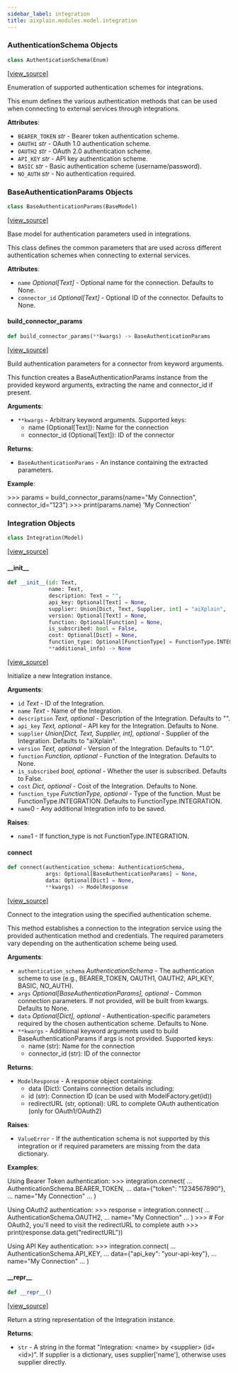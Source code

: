 ```yaml
---
sidebar_label: integration
title: aixplain.modules.model.integration
---
```


### AuthenticationSchema Objects

```python
class AuthenticationSchema(Enum)
```

[[view_source]](https://github.com/aixplain/aiXplain/blob/main/aixplain/modules/model/integration.py#L11)

Enumeration of supported authentication schemes for integrations.

This enum defines the various authentication methods that can be used
when connecting to external services through integrations.

**Attributes**:

- `BEARER_TOKEN` _str_ - Bearer token authentication scheme.
- `OAUTH1` _str_ - OAuth 1.0 authentication scheme.
- `OAUTH2` _str_ - OAuth 2.0 authentication scheme.
- `API_KEY` _str_ - API key authentication scheme.
- `BASIC` _str_ - Basic authentication scheme (username/password).
- `NO_AUTH` _str_ - No authentication required.

### BaseAuthenticationParams Objects

```python
class BaseAuthenticationParams(BaseModel)
```

[[view_source]](https://github.com/aixplain/aiXplain/blob/main/aixplain/modules/model/integration.py#L34)

Base model for authentication parameters used in integrations.

This class defines the common parameters that are used across different
authentication schemes when connecting to external services.

**Attributes**:

- `name` _Optional[Text]_ - Optional name for the connection. Defaults to None.
- `connector_id` _Optional[Text]_ - Optional ID of the connector. Defaults to None.

#### build\_connector\_params

```python
def build_connector_params(**kwargs) -> BaseAuthenticationParams
```

[[view_source]](https://github.com/aixplain/aiXplain/blob/main/aixplain/modules/model/integration.py#L49)

Build authentication parameters for a connector from keyword arguments.

This function creates a BaseAuthenticationParams instance from the provided
keyword arguments, extracting the name and connector_id if present.

**Arguments**:

- `**kwargs` - Arbitrary keyword arguments. Supported keys:
  - name (Optional[Text]): Name for the connection
  - connector_id (Optional[Text]): ID of the connector
  

**Returns**:

- `BaseAuthenticationParams` - An instance containing the extracted parameters.
  

**Example**:

  &gt;&gt;&gt; params = build_connector_params(name=&quot;My Connection&quot;, connector_id=&quot;123&quot;)
  &gt;&gt;&gt; print(params.name)
  &#x27;My Connection&#x27;

### Integration Objects

```python
class Integration(Model)
```

[[view_source]](https://github.com/aixplain/aiXplain/blob/main/aixplain/modules/model/integration.py#L73)

#### \_\_init\_\_

```python
def __init__(id: Text,
             name: Text,
             description: Text = "",
             api_key: Optional[Text] = None,
             supplier: Union[Dict, Text, Supplier, int] = "aiXplain",
             version: Optional[Text] = None,
             function: Optional[Function] = None,
             is_subscribed: bool = False,
             cost: Optional[Dict] = None,
             function_type: Optional[FunctionType] = FunctionType.INTEGRATION,
             **additional_info) -> None
```

[[view_source]](https://github.com/aixplain/aiXplain/blob/main/aixplain/modules/model/integration.py#L74)

Initialize a new Integration instance.

**Arguments**:

- `id` _Text_ - ID of the Integration.
- `name` _Text_ - Name of the Integration.
- `description` _Text, optional_ - Description of the Integration. Defaults to &quot;&quot;.
- `api_key` _Text, optional_ - API key for the Integration. Defaults to None.
- `supplier` _Union[Dict, Text, Supplier, int], optional_ - Supplier of the Integration. Defaults to &quot;aiXplain&quot;.
- `version` _Text, optional_ - Version of the Integration. Defaults to &quot;1.0&quot;.
- `function` _Function, optional_ - Function of the Integration. Defaults to None.
- `is_subscribed` _bool, optional_ - Whether the user is subscribed. Defaults to False.
- `cost` _Dict, optional_ - Cost of the Integration. Defaults to None.
- `function_type` _FunctionType, optional_ - Type of the function. Must be FunctionType.INTEGRATION.
  Defaults to FunctionType.INTEGRATION.
- `name`0 - Any additional Integration info to be saved.
  

**Raises**:

- `name`1 - If function_type is not FunctionType.INTEGRATION.

#### connect

```python
def connect(authentication_schema: AuthenticationSchema,
            args: Optional[BaseAuthenticationParams] = None,
            data: Optional[Dict] = None,
            **kwargs) -> ModelResponse
```

[[view_source]](https://github.com/aixplain/aiXplain/blob/main/aixplain/modules/model/integration.py#L127)

Connect to the integration using the specified authentication scheme.

This method establishes a connection to the integration service using the provided
authentication method and credentials. The required parameters vary depending on
the authentication scheme being used.

**Arguments**:

- `authentication_schema` _AuthenticationSchema_ - The authentication scheme to use
  (e.g., BEARER_TOKEN, OAUTH1, OAUTH2, API_KEY, BASIC, NO_AUTH).
- `args` _Optional[BaseAuthenticationParams], optional_ - Common connection parameters.
  If not provided, will be built from kwargs. Defaults to None.
- `data` _Optional[Dict], optional_ - Authentication-specific parameters required by
  the chosen authentication scheme. Defaults to None.
- `**kwargs` - Additional keyword arguments used to build BaseAuthenticationParams
  if args is not provided. Supported keys:
  - name (str): Name for the connection
  - connector_id (str): ID of the connector
  

**Returns**:

- `ModelResponse` - A response object containing:
  - data (Dict): Contains connection details including:
  - id (str): Connection ID (can be used with ModelFactory.get(id))
  - redirectURL (str, optional): URL to complete OAuth authentication
  (only for OAuth1/OAuth2)
  

**Raises**:

- `ValueError` - If the authentication schema is not supported by this integration
  or if required parameters are missing from the data dictionary.
  

**Examples**:

  Using Bearer Token authentication:
  &gt;&gt;&gt; integration.connect(
  ...     AuthenticationSchema.BEARER_TOKEN,
  ...     data=\{&quot;token&quot;: &quot;1234567890&quot;},
  ...     name=&quot;My Connection&quot;
  ... )
  
  Using OAuth2 authentication:
  &gt;&gt;&gt; response = integration.connect(
  ...     AuthenticationSchema.OAUTH2,
  ...     name=&quot;My Connection&quot;
  ... )
  &gt;&gt;&gt; # For OAuth2, you&#x27;ll need to visit the redirectURL to complete auth
  &gt;&gt;&gt; print(response.data.get(&quot;redirectURL&quot;))
  
  Using API Key authentication:
  &gt;&gt;&gt; integration.connect(
  ...     AuthenticationSchema.API_KEY,
  ...     data=\{&quot;api_key&quot;: &quot;your-api-key&quot;},
  ...     name=&quot;My Connection&quot;
  ... )

#### \_\_repr\_\_

```python
def __repr__()
```

[[view_source]](https://github.com/aixplain/aiXplain/blob/main/aixplain/modules/model/integration.py#L242)

Return a string representation of the Integration instance.

**Returns**:

- `str` - A string in the format &quot;Integration: &lt;name&gt; by &lt;supplier&gt; (id=&lt;id&gt;)&quot;.
  If supplier is a dictionary, uses supplier[&#x27;name&#x27;], otherwise uses supplier directly.

